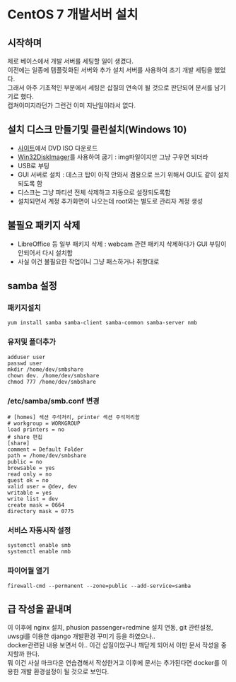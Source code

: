 CentOS 7 개발서버 설치
======================

시작하며
--------
제로 베이스에서 개발 서버를 세팅할 일이 생겼다.  
이전에는 일종에 템플릿화된 서버와 추가 설치 서버를 사용하여 초기 개발 세팅을 했었다.  
그래서 아주 기초적인 부분에서 세팅은 삽질의 연속이 될 것으로 판단되어 문서를 남기기로 했다.  
캡쳐이미지라던가 그런건  이미 지난일이라서 없다.  

설치 디스크 만들기및 클린설치(Windows 10)
-----------------------------------------
- [사이트](https://www.centos.org/download/)에서 DVD ISO 다운로드
- [Win32DiskImager](https://sourceforge.net/projects/win32diskimager/)를 사용하여 굽기 : img파일이지만 그냥 구우면 되더라
- USB로 부팅
- GUI 서버로 설치 : 데스크 탑이 아직 안와서 겸용으로 쓰기 위해서 GUI도 같이 설치되도록 함
- 디스크는 그냥 파티션 전체 삭제하고 자동으로 설정되도록함
- 설치되면서 계정 추가화면이 나오는데 root와는 별도로 관리자 계정 생성

불필요 패키지 삭제
------------------
- LibreOffice 등 일부 패키지 삭제 : webcam 관련 패키지 삭제하다가 GUI 부팅이 안되어서 다시 설치함
- 사실 이건 불필요한 작업이니 그냥 패스하거나 취향대로

samba 설정
------------
### 패키지설치
    yum install samba samba-client samba-common samba-server nmb
### 유저및 폴더추가
    adduser user
    passwd user
    mkdir /home/dev/smbshare
    chown dev. /home/dev/smbshare
    chmod 777 /home/dev/smbshare
### /etc/samba/smb.conf 변경
    # [homes] 섹션 주석처리, printer 섹션 주석처리함
    # workgroup = WORKGROUP
    load printers = no
    # share 편집
    [share]
    comment = Default Folder
    path = /home/dev/smbshare
    public = no
    browsable = yes
    read only = no
    guest ok = no
    valid user = @dev, dev
    writable = yes
    write list = dev
    create mask = 0664
    directory mask = 0775
### 서비스 자동시작 설정
    systemctl enable smb
    systemctl enable nmb
### 파이어월 열기
    firewall-cmd --permanent --zone=public --add-service=samba

급 작성을 끝내며
------
이 이후에 nginx 설치, phusion passenger+redmine 설치 연동, git 관련설정, uwsgi를 이용한 django 개발환경 꾸미기 등을 하였으나..  
docker관련된 내용 보면서 아.. 이건 삽질이었구나 깨닫게 되어서 이만 문서 작성을 중지할까 한다.  
뭐 이건 사실 마크다운 연습겸해서 작성한거고 이후에 문서는 추가된다면 docker를 이용한 개발 환경설정이 될 것으로 보인다.  
